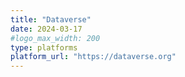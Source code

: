 ```yaml
---
title: "Dataverse"
date: 2024-03-17
#logo_max_width: 200
type: platforms
platform_url: "https://dataverse.org"
---
```


